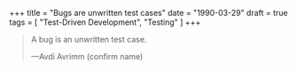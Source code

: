 +++
title = "Bugs are unwritten test cases"
date = "1990-03-29"
draft = true
tags = [
    "Test-Driven Development",
    "Testing"
]
+++

> A bug is an unwritten test case.
>
> —Avdi Avrimm (confirm name)
